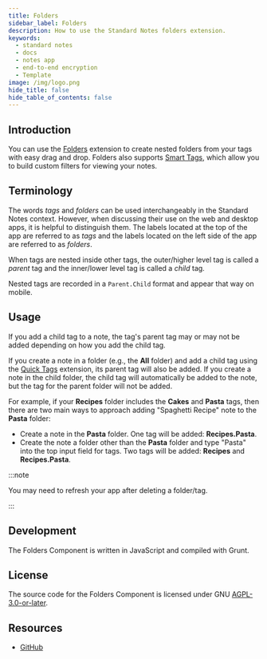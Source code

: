 ```yaml
---
title: Folders
sidebar_label: Folders
description: How to use the Standard Notes folders extension.
keywords:
  - standard notes
  - docs
  - notes app
  - end-to-end encryption
  - Template
image: /img/logo.png
hide_title: false
hide_table_of_contents: false
---
```


## Introduction

You can use the [Folders](https://standardnotes.org/extensions/folders) extension to create nested folders from your tags with easy drag and drop. Folders also supports [Smart Tags](/usage/tags), which allow you to build custom filters for viewing your notes.

## Terminology

The words _tags_ and _folders_ can be used interchangeably in the Standard Notes context. However, when discussing their use on the web and desktop apps, it is helpful to distinguish them. The labels located at the top of the app are referred to as _tags_ and the labels located on the left side of the app are referred to as _folders_.

When tags are nested inside other tags, the outer/higher level tag is called a _parent_ tag and the inner/lower level tag is called a _child_ tag.

Nested tags are recorded in a `Parent.Child` format and appear that way on mobile.

## Usage

If you add a child tag to a note, the tag's parent tag may or may not be added depending on how you add the child tag.

If you create a note in a folder (e.g., the **All** folder) and add a child tag using the [Quick Tags](/usage/tags) extension, its parent tag will also be added. If you create a note in the child folder, the child tag will automatically be added to the note, but the tag for the parent folder will not be added.

For example, if your **Recipes** folder includes the **Cakes** and **Pasta** tags, then there are two main ways to approach adding "Spaghetti Recipe" note to the **Pasta** folder:

- Create a note in the **Pasta** folder. One tag will be added: **Recipes.Pasta**.
- Create the note a folder other than the **Pasta** folder and type "Pasta" into the top input field for tags. Two tags will be added: **Recipes** and **Recipes.Pasta**.

:::note

You may need to refresh your app after deleting a folder/tag.

:::

## Development

The Folders Component is written in JavaScript and compiled with Grunt.

## License

The source code for the Folders Component is licensed under GNU [AGPL-3.0-or-later](https://github.com/standardnotes/folders-component/blob/master/LICENSE).

## Resources

- [GitHub](https://github.com/standardnotes/folders-component)
